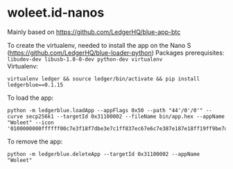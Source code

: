 # woleet.id-nanos

Mainly based on https://github.com/LedgerHQ/blue-app-btc

To create the virtualenv, needed to install the app on the Nano S (https://github.com/LedgerHQ/blue-loader-python)
Packages prerequisites: ```libudev-dev libusb-1.0-0-dev python-dev virtualenv```  
Virtualenv:
```
virtualenv ledger && source ledger/bin/activate && pip install ledgerblue==0.1.15
```

To load the app:
```
python -m ledgerblue.loadApp --appFlags 0x50 --path "44'/0'/0'" --curve secp256k1 --targetId 0x31100002 --fileName bin/app.hex --appName "Woleet" --icon '0100000000ffffff00c7e3f18f7dbe3e7c1ff837ec67e6c7e387e187e18ff19ff9be7dfdbff18fc7e3'
```

To remove the app:
```
python -m ledgerblue.deleteApp --targetId 0x31100002 --appName "Woleet"
```
